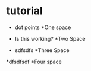 # tutorial

*  dot points
 *One space
    
*  Is this working?
  *Two Space
  
* sdfsdfs
   *Three Space
   
*dfsdfsdf
    *Four space
